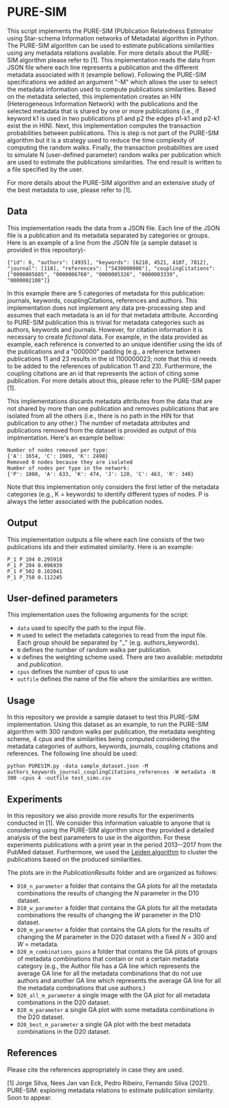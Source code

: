 
# PURE-SIM

 This script implements the PURE-SIM (PUblication Relatedness Estimator using Star-schema Information networks of Metadata) algorithm in Python. The PURE-SIM algorithm can be used to estimate publications similarities using any metadata relations available. For more details about the PURE-SIM algorithm please refer to [1]. This implementation reads the data from JSON file where each line represents a publication and the different metadata associated with it (example bellow). Following the PURE-SIM specifications we added an argument "-M" which allows the user to select the metadata information used to compute publications similarities. Based on the metadata selected, this implementation creates an HIN (Heterogeneous Information Network) with the publications and the selected metadata that is shared by one or more publications (i.e., if keyword k1 is used in two publications p1 and p2 the edges p1-k1 and p2-k1 exist the in HIN). Next, this implementation computes the transaction probabilities between publications. This is step is not part of the PURE-SIM algorithm but it is a strategy used to reduce the time complexity of computing the random walks. Finally, the transaction probabilities are used to simulate N (user-defined parameter) random walks per publication which are used to estimate the publications similarities. The end result is written to a file specified by the user. 

For more details about the PURE-SIM algorithm and an extensive study of the best metadata to use, please refer to [1].

## Data 

This implementation reads the data from a JSON file. Each line of the JSON file is a publication and its metadata separated by categories or groups. Here is an example of a line from the JSON file (a sample dataset is provided in this repository)-

	{"id": 6, "authors": [4935], "keywords": [6210, 4521, 4107, 7812], "journal": [118], "references": ["5430000006"], "couplingCitations": ["0000005605", "0000006760", "0000005326", "0000003339", "0000002108"]}


In this example there are 5 categories of metadata for this publication: journals, keywords, couplingCitations, references and authors. This implementation does not implement any data pre-processing step and assumes that each metadata is an id for that metadata attribute. According to PURE-SIM publication this is trivial for metadata categories such as authors, keywords and journals. However, for citation information it is necessary to create *fictional* data. For example, in the data provided as example, each reference is converted to an unique identifier using the ids of the publications and a "000000" padding (e.g., a reference between publications 11 and 23 results in the id 1100000023; note that this id needs to be added to the references of publication 11 and 23).   Furthermore, the coupling citations are an id that represents the action of citing some publication. For more details about this, please refer to the PURE-SIM paper [1].

This implementations discards metadata attributes from the data that are not shared by more than one publication and removes publications that are isolated from all the others (i.e., there is no path in the HIN for that publication to any other.) The number of metadata attributes and publications removed from the dataset is provided as output of this implmentation. Here's an example bellow:

 	Number of nodes removed per type:
	{'A': 1654, 'C': 1989, 'K': 2498}
 	Removed 0 nodes because they are isolated
 	Number of nodes per type in the network:
	{'P': 1000, 'A': 633, 'K': 474, 'J': 120, 'C': 463, 'R': 340}

Note that this implementation only considers the first letter of the metadata categories (e.g., K = keywords) to identify different types of nodes. P is always the letter associated with the publication nodes.

## Output

This implementation outputs a file where each line consists of the two publications ids and their estimated similarity. Here is an example:

	P_1 P_104 0.295918
 	P_1 P_204 0.096939
 	P_1 P_502 0.102041
 	P_1 P_750 0.112245


## User-defined parameters

This implementation uses the following arguments for the script:

* `data` used to specify the path to the input file.
* `M` used to select the metadata categories to read from the input file. Each group should be separated by "\_" (e.g. authors\_keywords).
* `N` defines the number of random walks per publication.
* `W` defines the weighting scheme used. There are two available: _metadata_ and _publication_.
* `cpus` defines the number of cpus to use
* `outfile` defines the name of the file where the similarities are written.

## Usage

In this repository we provide a sample dataset to test this PURE-SIM implementation. Using this dataset as an example, to run the PURE-SIM algorithm with 300 random walks per publication, the metadata weighting scheme, 4 cpus and the similarities being computed considering the metadata categories of authors, keywords, journals, coupling citations and references. The following line should be used:

	python PURESIM.py -data sample_dataset.json -M authors_keywords_journal_couplingCitations_references -W metadata -N 300 -cpus 4 -outfile test_sims.csv 

## Experiments

In this repository we also provide more results for the experiments conducted in [1]. We consider this information valuable to anyone that is considering using the PURE-SIM algorithm since they provided a detailed analysis of the best parameters to use in the algorithm. For these experiments publications with a print year in the period 2013--2017 from the PubMed dataset. Furthermore, we used the [Leiden algorithm](https://github.com/vtraag/leidenalg) to cluster the publications based on the produced similarities.

The plots are in the _PublicationResults_ folder and are organized as follows:

* `D10_n_parameter` a folder that contains the GA plots for all the metadata combinations the results of changing the _N_ parameter in the D10 dataset.
* `D10_w_parameter` a folder that contains the GA plots for all the metadata combinations the results of changing the _W_ parameter in the D10 dataset.
* `D20_m_parameter` a folder that contains the GA plots for the results of changing the _M_ parameter in the D20 dataset with a fixed _N_ = 300 and _W_ = metadata.
* `D20_m_combinations_gains` a folder that contains the GA plots of groups of metadata combinations that contain or not a certain metadata category (e.g., the Author file has a GA line which represents the average GA line for all the metadata combinations that do not use authors and another GA line which represents the average GA line for all the metadata combinations that use authors.)
* `D20_all_m_parameter` a single image with the GA plot for all metadata combinations in the D20 dataset.
* `D20_m_parameter` a single GA plot with some metadata combinations in the D20 dataset.
* `D20_best_m_parameter` a single GA plot with the best metadata combinations in the D20 dataset.


## References

Please cite the references appropriately in case they are used.

[1] Jorge Silva, Nees Jan van Eck, Pedro Ribeiro, Fernando Silva (2021). PURE-SIM: exploring metadata relations to estimate publication similarity. Soon to appear.